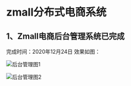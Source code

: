 # zmall分布式电商系统

## 1、Zmall电商后台管理系统已完成

完成时间：2020年12月24日 效果如图：

![后台管理图1](https://img-blog.csdnimg.cn/2020122415562795.png?x-oss-process=image/watermark,type_ZmFuZ3poZW5naGVpdGk,shadow_10,text_aHR0cHM6Ly9ibG9nLmNzZG4ubmV0L3dlaXhpbl80MzM5NTkxMQ==,size_16,color_FFFFFF,t_70)

![后台管理图2](https://img-blog.csdnimg.cn/20201224155729241.png?x-oss-process=image/watermark,type_ZmFuZ3poZW5naGVpdGk,shadow_10,text_aHR0cHM6Ly9ibG9nLmNzZG4ubmV0L3dlaXhpbl80MzM5NTkxMQ==,size_16,color_FFFFFF,t_70)
